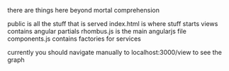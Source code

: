 there are things here beyond mortal comprehension

public is all the stuff that is served
index.html is where stuff starts
views contains angular partials
rhombus.js is the main angularjs file
components.js contains factories for services

currently you should navigate manually to localhost:3000/view to see the graph